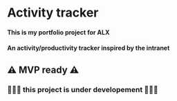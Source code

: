 # Activity tracker
#### This is my portfolio project for ALX
#### An activity/productivity tracker inspired by the intranet  
## ⚠️ MVP ready ⚠️  
### 🚧👷‍♂️ this project is under developement 👷‍♂️🚧

  
